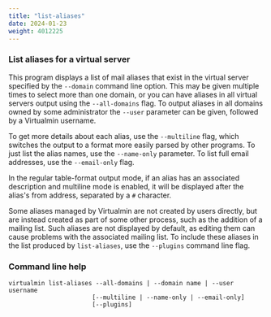 ```yaml
---
title: "list-aliases"
date: 2024-01-23
weight: 4012225
---
```


### List aliases for a virtual server

This program displays a list of mail aliases that exist in the virtual server specified by the `--domain` command line option. This may be given multiple times to select more than one domain, or you can have aliases in all virtual servers output using the `--all-domains` flag. To output aliases in all domains owned by some administrator the `--user` parameter can be given, followed by a Virtualmin username.

To get more details about each alias, use the `--multiline` flag, which switches the output to a format more easily parsed by other programs. To just list the alias names, use the `--name-only` parameter. To list full email addresses, use the `--email-only` flag.

In the regular table-format output mode, if an alias has an associated description and multiline mode is enabled, it will be displayed after the alias's from address, separated by a `#` character.

Some aliases managed by Virtualmin are not created by users directly, but are instead created as part of some other process, such as the addition of a mailing list. Such aliases are not displayed by default, as editing them can cause problems with the associated mailing list. To include these aliases in the list produced by `list-aliases`, use the `--plugins` command line flag.

### Command line help

```text
virtualmin list-aliases --all-domains | --domain name | --user username
                       [--multiline | --name-only | --email-only]
                       [--plugins]
```
